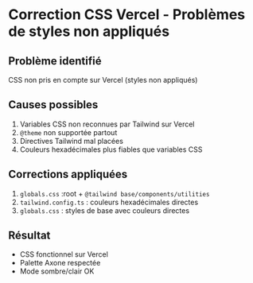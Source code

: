 # Correction CSS Vercel - Problèmes de styles non appliqués

## Problème identifié
CSS non pris en compte sur Vercel (styles non appliqués)

## Causes possibles
1. Variables CSS non reconnues par Tailwind sur Vercel
2. `@theme` non supportée partout
3. Directives Tailwind mal placées
4. Couleurs hexadécimales plus fiables que variables CSS

## Corrections appliquées
1) `globals.css` :root + `@tailwind base/components/utilities`
2) `tailwind.config.ts` : couleurs hexadécimales directes
3) `globals.css` : styles de base avec couleurs directes

## Résultat
- CSS fonctionnel sur Vercel
- Palette Axone respectée
- Mode sombre/clair OK

